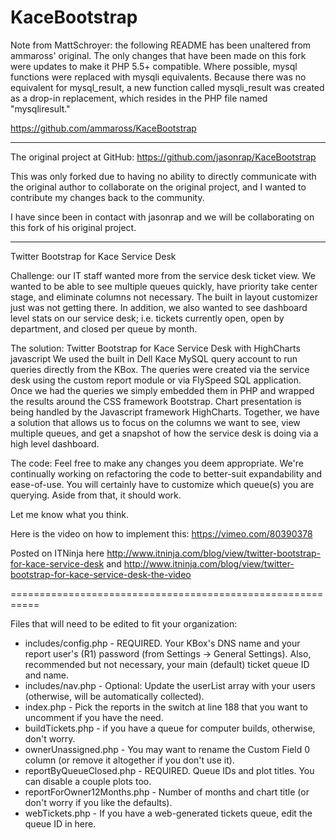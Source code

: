 KaceBootstrap
=============

Note from MattSchroyer: the following README has been unaltered from ammaross' original. The only changes that have been made on this fork were updates to make it PHP 5.5+ compatible. Where possible, mysql functions were replaced with mysqli equivalents. Because there was no equivalent for mysql_result, a new function called mysqli_result was created as a drop-in replacement, which resides in the PHP file named "mysqliresult."

https://github.com/ammaross/KaceBootstrap

-------------------------------------------------------------------------
The original project at GitHub: https://github.com/jasonrap/KaceBootstrap

This was only forked due to having no ability to directly communicate with the original author to collaborate on the original project, and I wanted to contribute my changes back to the community.

I have since been in contact with jasonrap and we will be collaborating on this fork of his original project.

-------------------------------------------------------------------------


Twitter Bootstrap for Kace Service Desk

Challenge: our IT staff wanted more from the service desk ticket view.  We wanted to be able to see multiple queues quickly, have priority take center stage, and eliminate columns not necessary.   The built in layout customizer just was not getting there.  In addition, we also wanted to see dashboard level stats on our service desk; i.e. tickets currently open, open by department, and closed per queue by month.   

The solution: Twitter Bootstrap for Kace Service Desk with HighCharts javascript
We used the built in Dell Kace MySQL query account to run queries directly from the KBox.  The queries were created via the service desk using the custom report module or via FlySpeed SQL application.  Once we had the queries we simply embedded them in PHP and wrapped the results around the CSS framework Bootstrap. Chart presentation is being handled by the Javascript framework HighCharts.  Together, we have a solution that allows us to focus on the columns we want to see, view multiple queues, and get a snapshot of how the service desk is doing via a high level dashboard.  

The code: Feel free to make any changes you deem appropriate. We're continually working on refactoring the code to better-suit expandability and ease-of-use.  You will certainly have to customize which queue(s) you are querying.  Aside from that, it should work.

Let me know what you think.  

Here is the video on how to implement this: https://vimeo.com/80390378

Posted on ITNinja here http://www.itninja.com/blog/view/twitter-bootstrap-for-kace-service-desk and http://www.itninja.com/blog/view/twitter-bootstrap-for-kace-service-desk-the-video


===========================================================

Files that will need to be edited to fit your organization:

* includes/config.php - REQUIRED. Your KBox's DNS name and your report user's (R1) password (from Settings -> General Settings). Also, recommended but not necessary, your main (default) ticket queue ID and name.
* includes/nav.php - Optional: Update the userList array with your users (otherwise, will be automatically collected).
* index.php - Pick the reports in the switch at line 188 that you want to uncomment if you have the need.
* buildTickets.php - if you have a queue for computer builds, otherwise, don't worry.
* ownerUnassigned.php - You may want to rename the Custom Field 0 column (or remove it altogether if you don't use it).
* reportByQueueClosed.php - REQUIRED. Queue IDs and plot titles. You can disable a couple plots too.
* reportForOwner12Months.php - Number of months and chart title (or don't worry if you like the defaults).
* webTickets.php - If you have a web-generated tickets queue, edit the queue ID in here.
